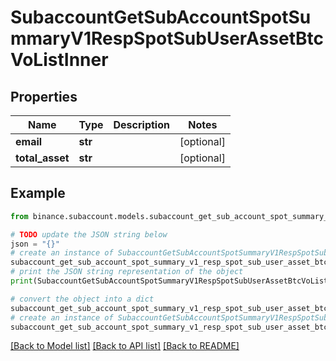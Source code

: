 # SubaccountGetSubAccountSpotSummaryV1RespSpotSubUserAssetBtcVoListInner


## Properties

Name | Type | Description | Notes
------------ | ------------- | ------------- | -------------
**email** | **str** |  | [optional] 
**total_asset** | **str** |  | [optional] 

## Example

```python
from binance.subaccount.models.subaccount_get_sub_account_spot_summary_v1_resp_spot_sub_user_asset_btc_vo_list_inner import SubaccountGetSubAccountSpotSummaryV1RespSpotSubUserAssetBtcVoListInner

# TODO update the JSON string below
json = "{}"
# create an instance of SubaccountGetSubAccountSpotSummaryV1RespSpotSubUserAssetBtcVoListInner from a JSON string
subaccount_get_sub_account_spot_summary_v1_resp_spot_sub_user_asset_btc_vo_list_inner_instance = SubaccountGetSubAccountSpotSummaryV1RespSpotSubUserAssetBtcVoListInner.from_json(json)
# print the JSON string representation of the object
print(SubaccountGetSubAccountSpotSummaryV1RespSpotSubUserAssetBtcVoListInner.to_json())

# convert the object into a dict
subaccount_get_sub_account_spot_summary_v1_resp_spot_sub_user_asset_btc_vo_list_inner_dict = subaccount_get_sub_account_spot_summary_v1_resp_spot_sub_user_asset_btc_vo_list_inner_instance.to_dict()
# create an instance of SubaccountGetSubAccountSpotSummaryV1RespSpotSubUserAssetBtcVoListInner from a dict
subaccount_get_sub_account_spot_summary_v1_resp_spot_sub_user_asset_btc_vo_list_inner_from_dict = SubaccountGetSubAccountSpotSummaryV1RespSpotSubUserAssetBtcVoListInner.from_dict(subaccount_get_sub_account_spot_summary_v1_resp_spot_sub_user_asset_btc_vo_list_inner_dict)
```
[[Back to Model list]](../README.md#documentation-for-models) [[Back to API list]](../README.md#documentation-for-api-endpoints) [[Back to README]](../README.md)


